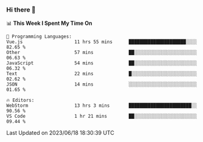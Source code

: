 ### Hi there 👋

<!--
**asdf12303116/asdf12303116** is a ✨ _special_ ✨ repository because its `README.md` (this file) appears on your GitHub profile.

Here are some ideas to get you started:

- 🔭 I’m currently working on ...
- 🌱 I’m currently learning ...
- 👯 I’m looking to collaborate on ...
- 🤔 I’m looking for help with ...
- 💬 Ask me about ...
- 📫 How to reach me: ...
- 😄 Pronouns: ...
- ⚡ Fun fact: ...
-->

<!--START_SECTION:waka-->
📊 **This Week I Spent My Time On** 

```text
💬 Programming Languages: 
Vue.js                   11 hrs 55 mins      █████████████████████░░░░   82.65 % 
Other                    57 mins             ██░░░░░░░░░░░░░░░░░░░░░░░   06.63 % 
JavaScript               54 mins             ██░░░░░░░░░░░░░░░░░░░░░░░   06.32 % 
Text                     22 mins             █░░░░░░░░░░░░░░░░░░░░░░░░   02.62 % 
JSON                     14 mins             ░░░░░░░░░░░░░░░░░░░░░░░░░   01.65 % 

🔥 Editors: 
WebStorm                 13 hrs 3 mins       ███████████████████████░░   90.56 % 
VS Code                  1 hr 21 mins        ██░░░░░░░░░░░░░░░░░░░░░░░   09.44 % 
```


 Last Updated on 2023/06/18 18:30:39 UTC
<!--END_SECTION:waka-->

